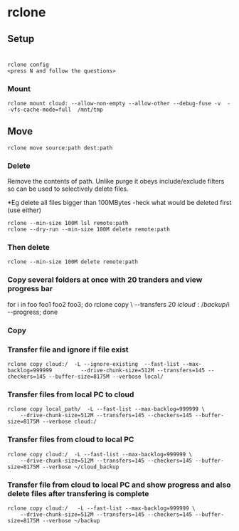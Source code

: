 # rclone

## Setup
#
    rclone config
    <press N and follow the questions>

### Mount

    rclone mount cloud: --allow-non-empty --allow-other --debug-fuse -v  --vfs-cache-mode=full  /mnt/tmp

## Move

    rclone move source:path dest:path
    
    
### Delete

Remove the contents of path.  Unlike purge it obeys include/exclude filters so can be used to selectively delete files.

*Eg delete all files bigger than 100MBytes -heck what would be deleted first (use either)

    rclone --min-size 100M lsl remote:path
    rclone --dry-run --min-size 100M delete remote:path

### Then delete

    rclone --min-size 100M delete remote:path

### Copy several folders at once with 20 tranders and view progress bar

for i in foo foo1 foo2 foo3; do rclone copy \ 
  --transfers 20 $i cloud:/backup/$i --progress; 
 done

### Copy

### Transfer file and ignore if file exist

    rclone copy cloud:/  -L --ignore-existing  --fast-list --max-backlog=999999         --drive-chunk-size=512M --transfers=145 --checkers=145 --buffer-size=8175M --verbose local/

### Transfer files from local PC to cloud

    rclone copy local_path/  -L --fast-list --max-backlog=999999 \
        --drive-chunk-size=512M --transfers=145 --checkers=145 --buffer-size=8175M --verbose cloud:/

### Transfer files from cloud to local PC

    rclone copy cloud:/  -L --fast-list --max-backlog=999999 \
        --drive-chunk-size=512M --transfers=145 --checkers=145 --buffer-size=8175M --verbose ~/cloud_backup

### Transfer file from cloud to local PC and show progress and also delete files after transfering is complete

    rclone copy cloud:/   -L --fast-list --max-backlog=999999 \
        --drive-chunk-size=512M --transfers=145 --checkers=145 --buffer-size=8175M --verbose ~/backup


